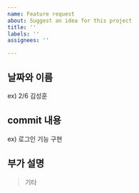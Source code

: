 ```yaml
---
name: Feature request
about: Suggest an idea for this project
title: ''
labels: ''
assignees: ''

---
```


## 날짜와 이름
ex) 2/6 김성훈

## commit 내용
ex) 로그인 기능 구현

## 부가 설명
> 기타
